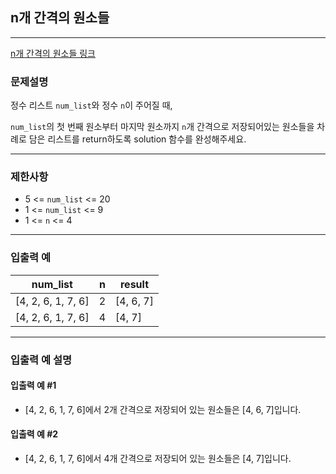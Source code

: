 ## n개 간격의 원소들

***
[n개 간격의 원소들 링크](https://school.programmers.co.kr/learn/courses/30/lessons/181888)

### 문제설명

정수 리스트 `num_list`와 정수 `n`이 주어질 때,

`num_list`의 첫 번째 원소부터 마지막 원소까지 `n`개 간격으로 저장되어있는 원소들을 차례로 담은 리스트를 return하도록 solution 함수를 완성해주세요.

---

### 제한사항

+ 5 \<= `num_list` \<= 20
+ 1 \<= `num_list` \<= 9
+ 1 \<= `n` \<= 4

---

### 입출력 예
| num_list | n | result |
|---------|---|-----|
| [4, 2, 6, 1, 7, 6] | 2 | [4, 6, 7] |
| [4, 2, 6, 1, 7, 6] | 4 | [4, 7] |

---

### 입출력 예 설명

#### 입출력 예 #1
+ [4, 2, 6, 1, 7, 6]에서 2개 간격으로 저장되어 있는 원소들은 [4, 6, 7]입니다.

#### 입출력 예 #2
+ [4, 2, 6, 1, 7, 6]에서 4개 간격으로 저장되어 있는 원소들은 [4, 7]입니다.
